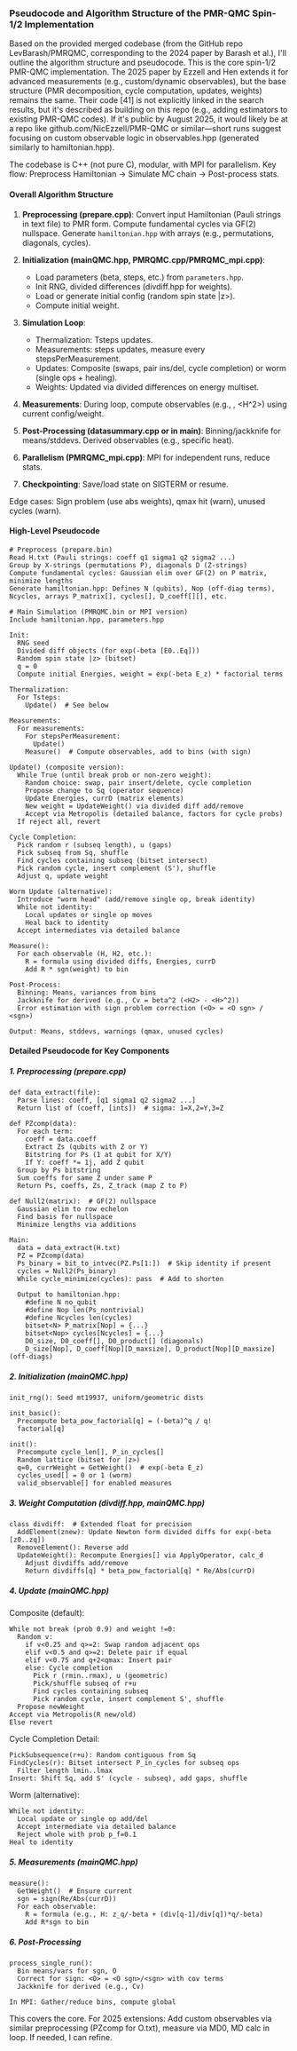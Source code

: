 ### Pseudocode and Algorithm Structure of the PMR-QMC Spin-1/2 Implementation

Based on the provided merged codebase (from the GitHub repo LevBarash/PMRQMC, corresponding to the 2024 paper by Barash et al.), I'll outline the algorithm structure and pseudocode. This is the core spin-1/2 PMR-QMC implementation. The 2025 paper by Ezzell and Hen extends it for advanced measurements (e.g., custom/dynamic observables), but the base structure (PMR decomposition, cycle computation, updates, weights) remains the same. Their code [41] is not explicitly linked in the search results, but it's described as building on this repo (e.g., adding estimators to existing PMR-QMC codes). If it's public by August 2025, it would likely be at a repo like github.com/NicEzzell/PMR-QMC or similar—short runs suggest focusing on custom observable logic in observables.hpp (generated similarly to hamiltonian.hpp).

The codebase is C++ (not pure C), modular, with MPI for parallelism. Key flow: Preprocess Hamiltonian → Simulate MC chain → Post-process stats.

#### Overall Algorithm Structure
1. **Preprocessing (prepare.cpp)**: Convert input Hamiltonian (Pauli strings in text file) to PMR form. Compute fundamental cycles via GF(2) nullspace. Generate `hamiltonian.hpp` with arrays (e.g., permutations, diagonals, cycles).
   
2. **Initialization (mainQMC.hpp, PMRQMC.cpp/PMRQMC_mpi.cpp)**:
   - Load parameters (beta, steps, etc.) from `parameters.hpp`.
   - Init RNG, divided differences (divdiff.hpp for weights).
   - Load or generate initial config (random spin state |z>).
   - Compute initial weight.

3. **Simulation Loop**:
   - Thermalization: Tsteps updates.
   - Measurements: steps updates, measure every stepsPerMeasurement.
   - Updates: Composite (swaps, pair ins/del, cycle completion) or worm (single ops + healing).
   - Weights: Updated via divided differences on energy multiset.

4. **Measurements**: During loop, compute observables (e.g., <H>, <H^2>) using current config/weight.

5. **Post-Processing (datasummary.cpp or in main)**: Binning/jackknife for means/stddevs. Derived observables (e.g., specific heat).

6. **Parallelism (PMRQMC_mpi.cpp)**: MPI for independent runs, reduce stats.

7. **Checkpointing**: Save/load state on SIGTERM or resume.

Edge cases: Sign problem (use abs weights), qmax hit (warn), unused cycles (warn).

#### High-Level Pseudocode
```
# Preprocess (prepare.bin)
Read H.txt (Pauli strings: coeff q1 sigma1 q2 sigma2 ...)
Group by X-strings (permutations P), diagonals D (Z-strings)
Compute fundamental cycles: Gaussian elim over GF(2) on P matrix, minimize lengths
Generate hamiltonian.hpp: Defines N (qubits), Nop (off-diag terms), Ncycles, arrays P_matrix[], cycles[], D_coeff[][], etc.

# Main Simulation (PMRQMC.bin or MPI version)
Include hamiltonian.hpp, parameters.hpp

Init:
  RNG seed
  Divided diff objects (for exp(-beta [E0..Eq]))
  Random spin state |z> (bitset)
  q = 0
  Compute initial Energies, weight = exp(-beta E_z) * factorial terms

Thermalization:
  For Tsteps:
    Update()  # See below

Measurements:
  For measurements:
    For stepsPerMeasurement:
      Update()
    Measure()  # Compute observables, add to bins (with sign)

Update() (composite version):
  While True (until break prob or non-zero weight):
    Random choice: swap, pair insert/delete, cycle completion
    Propose change to Sq (operator sequence)
    Update Energies, currD (matrix elements)
    New weight = UpdateWeight() via divided diff add/remove
    Accept via Metropolis (detailed balance, factors for cycle probs)
  If reject all, revert

Cycle Completion:
  Pick random r (subseq length), u (gaps)
  Pick subseq from Sq, shuffle
  Find cycles containing subseq (bitset intersect)
  Pick random cycle, insert complement (S'), shuffle
  Adjust q, update weight

Worm Update (alternative):
  Introduce "worm head" (add/remove single op, break identity)
  While not identity:
    Local updates or single op moves
    Heal back to identity
  Accept intermediates via detailed balance

Measure():
  For each observable (H, H2, etc.):
    R = formula using divided diffs, Energies, currD
    Add R * sgn(weight) to bin

Post-Process:
  Binning: Means, variances from bins
  Jackknife for derived (e.g., Cv = beta^2 (<H2> - <H>^2))
  Error estimation with sign problem correction (<O> = <O sgn> / <sgn>)

Output: Means, stddevs, warnings (qmax, unused cycles)
```

#### Detailed Pseudocode for Key Components

##### 1. Preprocessing (prepare.cpp)
```
def data_extract(file):
  Parse lines: coeff, [q1 sigma1 q2 sigma2 ...]
  Return list of (coeff, [ints])  # sigma: 1=X,2=Y,3=Z

def PZcomp(data):
  For each term:
    coeff = data.coeff
    Extract Zs (qubits with Z or Y)
    Bitstring for Ps (1 at qubit for X/Y)
    If Y: coeff *= 1j, add Z qubit
  Group by Ps bitstring
  Sum coeffs for same Z under same P
  Return Ps, coeffs, Zs, Z_track (map Z to P)

def Null2(matrix):  # GF(2) nullspace
  Gaussian elim to row echelon
  Find basis for nullspace
  Minimize lengths via additions

Main:
  data = data_extract(H.txt)
  PZ = PZcomp(data)
  Ps_binary = bit_to_intvec(PZ.Ps[1:])  # Skip identity if present
  cycles = Null2(Ps_binary)
  While cycle_minimize(cycles): pass  # Add to shorten

  Output to hamiltonian.hpp:
    #define N no_qubit
    #define Nop len(Ps_nontrivial)
    #define Ncycles len(cycles)
    bitset<N> P_matrix[Nop] = {...}
    bitset<Nop> cycles[Ncycles] = {...}
    D0_size, D0_coeff[], D0_product[] (diagonals)
    D_size[Nop], D_coeff[Nop][D_maxsize], D_product[Nop][D_maxsize] (off-diags)
```

##### 2. Initialization (mainQMC.hpp)
```
init_rng(): Seed mt19937, uniform/geometric dists

init_basic():
  Precompute beta_pow_factorial[q] = (-beta)^q / q!
  factorial[q]

init():
  Precompute cycle_len[], P_in_cycles[]
  Random lattice (bitset for |z>)
  q=0, currWeight = GetWeight()  # exp(-beta E_z)
  cycles_used[] = 0 or 1 (worm)
  valid_observable[] for enabled measures
```

##### 3. Weight Computation (divdiff.hpp, mainQMC.hpp)
```
class divdiff:  # Extended float for precision
  AddElement(znew): Update Newton form divided diffs for exp(-beta [z0..zq])
  RemoveElement(): Reverse add
  UpdateWeight(): Recompute Energies[] via ApplyOperator, calc_d
    Adjust divdiffs add/remove
    Return divdiffs[q] * beta_pow_factorial[q] * Re/Abs(currD)
```

##### 4. Update (mainQMC.hpp)
Composite (default):
```
While not break (prob 0.9) and weight !=0:
  Random v:
    if v<0.25 and q>=2: Swap random adjacent ops
    elif v<0.5 and q>=2: Delete pair if equal
    elif v<0.75 and q+2<qmax: Insert pair
    else: Cycle completion
      Pick r (rmin..rmax), u (geometric)
      Pick/shuffle subseq of r+u
      Find cycles containing subseq
      Pick random cycle, insert complement S', shuffle
  Propose newWeight
Accept via Metropolis(R new/old)
Else revert
```

Cycle Completion Detail:
```
PickSubsequence(r+u): Random contiguous from Sq
FindCycles(r): Bitset intersect P_in_cycles for subseq ops
  Filter length lmin..lmax
Insert: Shift Sq, add S' (cycle - subseq), add gaps, shuffle
```

Worm (alternative):
```
While not identity:
  Local update or single op add/del
  Accept intermediate via detailed balance
  Reject whole with prob p_f=0.1
Heal to identity
```

##### 5. Measurements (mainQMC.hpp)
```
measure():
  GetWeight()  # Ensure current
  sgn = sign(Re/Abs(currD))
  For each observable:
    R = formula (e.g., H: z_q/-beta + (div[q-1]/div[q])*q/-beta)
    Add R*sgn to bin
```

##### 6. Post-Processing
```
process_single_run():
  Bin means/vars for sgn, O
  Correct for sign: <O> = <O sgn>/<sgn> with cov terms
  Jackknife for derived (e.g., Cv)

In MPI: Gather/reduce bins, compute global
```

This covers the core. For 2025 extensions: Add custom observables via similar preprocessing (PZcomp for O.txt), measure via MD0, MD calc in loop. If needed, I can refine.